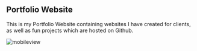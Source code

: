 ## Portfolio Website

This is my Portfolio Website containing websites I have created for clients, as well as fun projects which are hosted on Github.

![mobileview](https://cloud.githubusercontent.com/assets/15336094/19877041/b9c29b2c-9f98-11e6-8360-1358ee4abd25.JPG)
